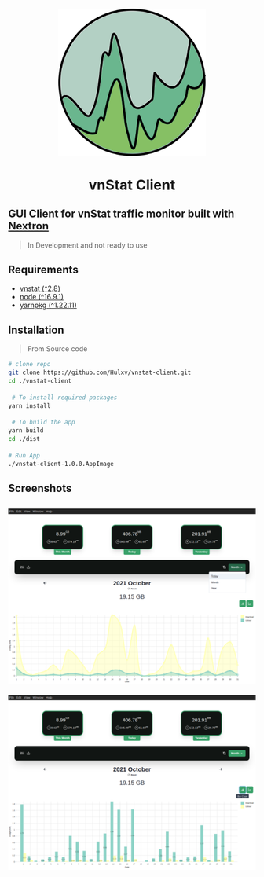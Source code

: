 
<p align='center'>
   <img src="resources/icon1.png" alt="vnstat-client-logo" width="300" style="align-self:center"/>
   <h1 align='center'>vnStat Client</h1>
</p>


## GUI Client for vnStat traffic monitor built with <a href='https://github.com/saltyshiomix/nextron/tree/v7.1.0'>Nextron</a> 


> In Development and not ready to use

## Requirements

- [vnstat (^2.8)](https://github.com/vergoh/vnstat)
- [node (^16.9.1)](https://nodejs.org/en/)
- [yarnpkg (^1.22.11)](https://yarnpkg.com/getting-started/install)

## Installation

> From Source code

```bash
# clone repo
git clone https://github.com/Hulxv/vnstat-client.git
cd ./vnstat-client

 # To install required packages
yarn install

 # To build the app
yarn build
cd ./dist

# Run App
./vnstat-client-1.0.0.AppImage
```

## Screenshots

![line chart](screenshots/Screenshot-lineChart.png)
---
![bar chart](screenshots/Screenshot-BarChart.png)
